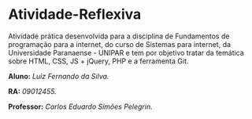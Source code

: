 # Atividade-Reflexiva

Atividade prática desenvolvida para a disciplina de Fundamentos de programação para a internet, do curso de Sistemas para internet, da Universidade Paranaense - UNIPAR e tem por objetivo tratar da temática sobre HTML, CSS, JS + jQuery, PHP e a ferramenta Git.

**Aluno:** *Luiz Fernando da Silva.*

**RA:** *09012455.*

**Professor:** *Carlos Eduardo Simões Pelegrin.*
